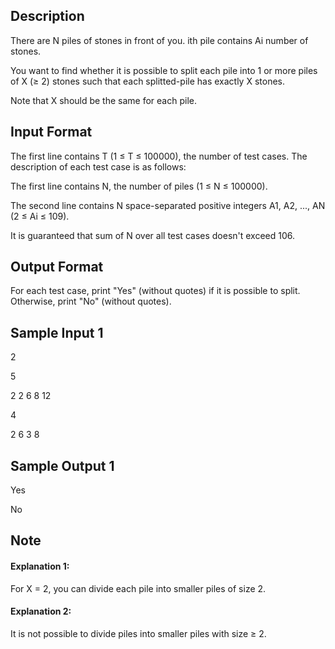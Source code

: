 ## Description

There are N piles of stones in front of you. ith pile contains Ai number of stones.

You want to find whether it is possible to split each pile into 1 or more piles of X (≥ 2) stones such that each splitted-pile has exactly X stones.

Note that X should be the same for each pile.

## Input Format

The first line contains T (1 ≤ T ≤ 100000), the number of test cases. The description of each test case is as follows:

The first line contains N, the number of piles (1 ≤ N ≤ 100000).

The second line contains N space-separated positive integers A1, A2, ..., AN (2 ≤ Ai ≤ 109).

It is guaranteed that sum of N over all test cases doesn't exceed 106.

## Output Format

For each test case, print "Yes" (without quotes) if it is possible to split. Otherwise, print "No" (without quotes).

## Sample Input 1


2

5

2 2 6 8 12

4

2 6 3 8

## Sample Output 1


Yes

No

## Note

#### Explanation 1:
For X = 2, you can divide each pile into smaller piles of size 2.

#### Explanation 2:
It is not possible to divide piles into smaller piles with size ≥ 2.

